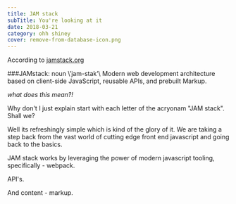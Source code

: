 ```yaml
---
title: JAM stack
subTitle: You're looking at it
date: 2018-03-21
category: ohh shiney
cover: remove-from-database-icon.png
---
```


According to [jamstack.org](https://jamstack.org)


###JAMstack: noun \’jam-stak’\ 
Modern web development architecture based on client-side JavaScript, reusable APIs, and prebuilt Markup.

*what does this mean?!*

Why don't I just explain start with each letter of the acryonam "JAM stack".  Shall we?

Well its refreshingly simple which is kind of the glory of it.  We are taking a step back from the vast world of cutting edge front end javascript and going back to the basics.  

JAM stack works by leveraging the power of modern javascript tooling, specifically - webpack.  

API's.  

And content - markup.  